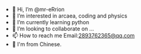 - 👋 Hi, I’m @mr-eRrion
- 👀 I’m interested in arcaea, coding and physics
- 🌱 I’m currently learning python
- 💞️ I’m looking to collaborate on ...
- 📫 How to reach me Email:2893762365@qq.com
- 👣 I'm from Chinese.

<!---
mr-eRrion/mr-eRrion is a ✨ special ✨ repository because its `README.md` (this file) appears on your GitHub profile.
You can click the Preview link to take a look at your changes.
--->
